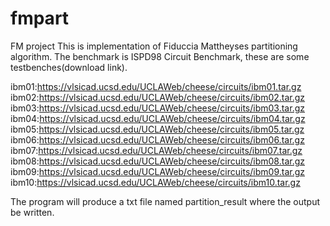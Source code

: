 # fmpart
FM project
This is implementation of Fiduccia Mattheyses partitioning algorithm.
The benchmark is ISPD98 Circuit Benchmark, these are some testbenches(download link).

ibm01:https://vlsicad.ucsd.edu/UCLAWeb/cheese/circuits/ibm01.tar.gz
ibm02:https://vlsicad.ucsd.edu/UCLAWeb/cheese/circuits/ibm02.tar.gz
ibm03:https://vlsicad.ucsd.edu/UCLAWeb/cheese/circuits/ibm03.tar.gz
ibm04:https://vlsicad.ucsd.edu/UCLAWeb/cheese/circuits/ibm04.tar.gz
ibm05:https://vlsicad.ucsd.edu/UCLAWeb/cheese/circuits/ibm05.tar.gz
ibm06:https://vlsicad.ucsd.edu/UCLAWeb/cheese/circuits/ibm06.tar.gz
ibm07:https://vlsicad.ucsd.edu/UCLAWeb/cheese/circuits/ibm07.tar.gz
ibm08:https://vlsicad.ucsd.edu/UCLAWeb/cheese/circuits/ibm08.tar.gz
ibm09:https://vlsicad.ucsd.edu/UCLAWeb/cheese/circuits/ibm09.tar.gz
ibm10:https://vlsicad.ucsd.edu/UCLAWeb/cheese/circuits/ibm10.tar.gz

The program will produce a txt file named partition_result where the output be written.
